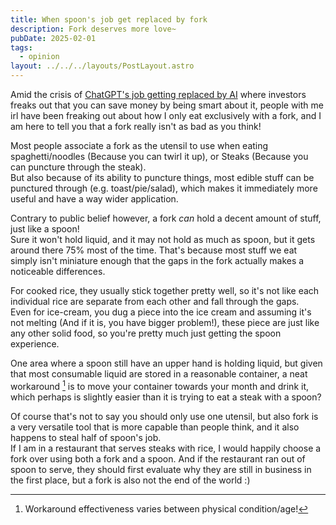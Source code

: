 ```yaml
---
title: When spoon's job get replaced by fork
description: Fork deserves more love~
pubDate: 2025-02-01
tags:
  - opinion
layout: ../../../layouts/PostLayout.astro
---
```

Amid the crisis of [ChatGPT's job getting replaced by AI](https://en.wikipedia.org/wiki/DeepSeek#Assessment_and_reactions) where investors freaks out that you can save money by being smart about it, people with me irl have been freaking out about how I only eat exclusively with a fork, and I am here to tell you that a fork really isn't as bad as you think!

Most people associate a fork as the utensil to use when eating spaghetti/noodles (Because you can twirl it up), or Steaks (Because you can puncture through the steak).  
But also because of its ability to puncture things, most edible stuff can be punctured through (e.g. toast/pie/salad), which makes it immediately more useful and have a way wider application.

Contrary to public belief however, a fork *can* hold a decent amount of stuff, just like a spoon!  
Sure it won't hold liquid, and it may not hold as much as spoon, but it gets around there 75% most of the time. That's because most stuff we eat simply isn't miniature enough that the gaps in the fork actually makes a noticeable differences.

For cooked rice, they usually stick together pretty well, so it's not like each individual rice are separate from each other and fall through the gaps.  
Even for ice-cream, you dug a piece into the ice cream and assuming it's not melting (And if it is, you have bigger problem!), these piece are just like any other solid food, so you're pretty much just getting the spoon experience.

One area where a spoon still have an upper hand is holding liquid, but given that most consumable liquid are stored in a reasonable container, a neat workaround [^1] is to move your container towards your month and drink it, which perhaps is slightly easier than it is trying to eat a steak with a spoon?

Of course that's not to say you should only use one utensil, but also fork is a very versatile tool that is more capable than people think, and it also happens to steal half of spoon's job.  
If I am in a restaurant that serves steaks with rice, I would happily choose a fork over using both a fork and a spoon. And if the restaurant ran out of spoon to serve, they should first evaluate why they are still in business in the first place, but a fork is also not the end of the world :)

[^1]: Workaround effectiveness varies between physical condition/age!